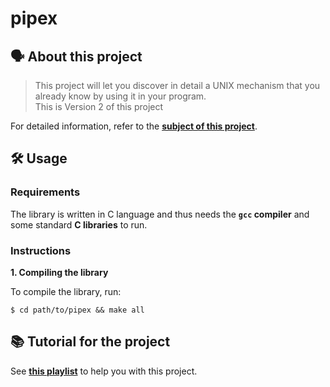 # pipex

## 🗣️ About this project

> This project will let you discover in detail a UNIX mechanism that you already know
by using it in your program.<br/>
> This is Version 2 of this project<br/>

For detailed information, refer to the [**subject of this project**](https://github.com/vascopearson/pipex/blob/master/pipex_subject.pdf).

## 🛠️ Usage

### Requirements

The library is written in C language and thus needs the **`gcc` compiler** and some standard **C libraries** to run.

### Instructions

**1. Compiling the library**

To compile the library, run:

```shell
$ cd path/to/pipex && make all
```

## 📚 Tutorial for the project

See [**this playlist**](https://youtube.com/playlist?list=PLfqABt5AS4FkW5mOn2Tn9ZZLLDwA3kZUY) to help you with this project.
